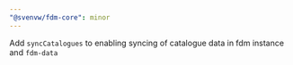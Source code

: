 ```yaml
---
"@svenvw/fdm-core": minor
---
```


Add `syncCatalogues` to enabling syncing of catalogue data in fdm instance and `fdm-data`
